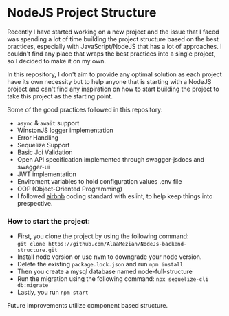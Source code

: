  # NodeJS Project Structure
 
Recently I have started working on a new project and the issue that I faced was spending a lot of time building the project structure based on the best practices, especially with JavaScript/NodeJS that has a lot of approaches. I couldn't find any place that wraps the best practices into a single project, so I decided to make it on my own.
 
In this repository, I don't aim to provide any optimal solution as each project have its own necessity but to help anyone that is starting with a NodeJS project and can't find any inspiration on how to start building the project to take this project as the starting point.
 
 Some of the good practices followed in this repository:
 - `async` & `await` support 
 - WinstonJS logger implementation
 - Error Handling
 - Sequelize Support 
 - Basic Joi Validation
 - Open API specification implemented through swagger-jsdocs and swagger-ui
 - JWT implementation 
 - Enviroment variables to hold configuration values .env file
 - OOP (Object-Oriented Programming)
 - I followed [airbnb](https://github.com/airbnb/javascript) coding standard with eslint, to help keep things into prespective.
 
 ### How to start the project:
 
 - First, you clone the project by using the following command:\
 `git clone https://github.com/AlaaMezian/NodeJs-backend-structure.git`
 - Install node version or use nvm to downgrade your node version.
 - Delete the existing `package.lock.json` and run `npm install`
 - Then you create a mysql database named node-full-structure
 - Run the migration using the following command:
 `npx sequelize-cli db:migrate`
 - Lastly, you run `npm start`

Future improvements utilize component based structure.
